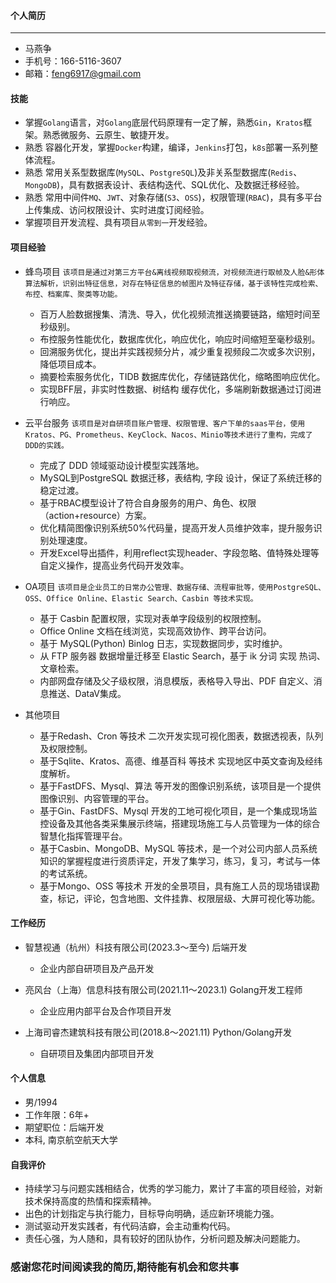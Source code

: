<!-- more -->
#### 个人简历

---

- 马燕争
- 手机号：166-5116-3607
- 邮箱：<feng6917@gmail.com>

#### 技能

- 掌握`Golang`语言，对`Golang`底层代码原理有一定了解，熟悉`Gin`，`Kratos`框架。熟悉微服务、云原生、敏捷开发。
- 熟悉 容器化开发，掌握`Docker`构建，编译，`Jenkins`打包，`k8s`部署一系列整体流程。
- 熟悉 常用关系型数据库(`MySQL`、`PostgreSQL`)及非关系型数据库(`Redis`、`MongoDB`)，具有数据表设计、表结构迭代、SQL优化、及数据迁移经验。
- 熟悉 常用中间件`MQ`、`JWT`、对象存储(`S3`、`OSS`)，权限管理(`RBAC`)，具有多平台上传集成、访问权限设计、实时进度订阅经验。
- 掌握项目开发流程、具有项目`从零到一`开发经验。

#### 项目经验

- 蜂鸟项目
    `该项目是通过对第三方平台&离线视频取视频流，对视频流进行取帧及人脸&形体算法解析，识别出特征信息，对存在特征信息的帧图片及特征存储，基于该特性完成检索、布控、档案库、聚类等功能。`

  - 百万人脸数据搜集、清洗、导入，优化视频流推送摘要链路，缩短时间至秒级别。
  - 布控服务性能优化，数据库优化，响应优化，响应时间缩短至毫秒级别。
  - 回溯服务优化，提出并实践视频分片，减少重复视频段二次或多次识别，降低项目成本。
  - 摘要检索服务优化，TIDB 数据库优化，存储链路优化，缩略图响应优化。
  - 实现BFF层，非实时性数据、树结构 缓存优化，多端刷新数据通过订阅进行响应。

- 云平台服务
    `该项目是对自研项目账户管理、权限管理、客户下单的saas平台，使用 Kratos、PG、Prometheus、KeyClock、Nacos、Minio等技术进行了重构，完成了DDD的实践。`

  - 完成了 DDD 领域驱动设计模型实践落地。
  - MySQL到PostgreSQL 数据迁移，表结构, 字段 设计，保证了系统迁移的稳定过渡。
  - 基于RBAC模型设计了符合自身服务的用户、角色、权限（action+resource）方案。
  - 优化精简图像识别系统50%代码量，提高开发人员维护效率，提升服务识别处理速度。
  - 开发Excel导出插件，利用reflect实现header、字段忽略、值特殊处理等自定义操作，提高业务代码开发效率。

- OA项目
    `该项目是企业员工的日常办公管理、数据存储、流程审批等，使用PostgreSQL、OSS、Office Online、Elastic Search、Casbin 等技术实现。`

  - 基于 Casbin 配置权限，实现对表单字段级别的权限控制。
  - Office Online 文档在线浏览，实现高效协作、跨平台访问。
  - 基于 MySQL(Python) Binlog 日志，实现数据同步，实时维护。
  - 从 FTP 服务器 数据增量迁移至 Elastic Search，基于 ik 分词 实现 热词、文章检索。
  - 内部网盘存储及父子级权限，消息模版，表格导入导出、PDF 自定义、消息推送、DataV集成。

- 其他项目
  
  - 基于Redash、Cron 等技术 二次开发实现可视化图表，数据透视表，队列及权限控制。
  - 基于Sqlite、Kratos、高德、维基百科 等技术 实现地区中英文查询及经纬度解析。
  - 基于FastDFS、Mysql、算法 等开发的图像识别系统，该项目是一个提供图像识别、内容管理的平台。
  - 基于Gin、FastDFS、Mysql 开发的工地可视化项目，是一个集成现场监控设备及其他各类采集展示终端，搭建现场施工与人员管理为一体的综合智慧化指挥管理平台。
  - 基于Casbin、MongoDB、MySQL 等技术，是一个对公司内部人员系统知识的掌握程度进行资质评定，开发了集学习，练习，复习，考试与一体的考试系统。
  - 基于Mongo、OSS 等技术 开发的全景项目，具有施工人员的现场错误勘查，标记，评论，包含地图、文件挂靠、权限层级、大屏可视化等功能。
  
#### 工作经历

- 智慧视通（杭州）科技有限公司(2023.3～至今) 后端开发
  - 企业内部自研项目及产品开发

- 亮风台（上海）信息科技有限公司(2021.11～2023.1) Golang开发工程师
  - 企业应用内部平台及合作项目开发  
  
- 上海司睿杰建筑科技有限公司(2018.8～2021.11) Python/Golang开发
  - 自研项目及集团内部项目开发
  
#### 个人信息

- 男/1994
- 工作年限：6年+
- 期望职位：后端开发
- 本科, 南京航空航天大学

#### 自我评价

- 持续学习与问题实践相结合，优秀的学习能力，累计了丰富的项目经验，对新技术保持高度的热情和探索精神。
- 出色的计划指定与执行能力，目标导向明确，适应新环境能力强。
- 测试驱动开发实践者，有代码洁癖，会主动重构代码。
- 责任心强，为人随和，具有较好的团队协作，分析问题及解决问题能力。

### 感谢您花时间阅读我的简历,期待能有机会和您共事

